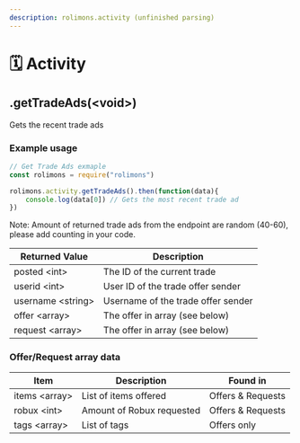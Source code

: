 ```yaml
---
description: rolimons.activity (unfinished parsing)
---
```


# 🗓 Activity

## .getTradeAds(\<void>)

Gets the recent trade ads

### Example usage

```javascript
// Get Trade Ads exmaple
const rolimons = require("rolimons")

rolimons.activity.getTradeAds().then(function(data){
    console.log(data[0]) // Gets the most recent trade ad
})
```

Note: Amount of returned trade ads from the endpoint are random (40-60), please add counting in your code.

| Returned Value     | Description                        |
| ------------------ | ---------------------------------- |
| posted \<int>      | The ID of the current trade        |
| userid \<int>      | User ID of the trade offer sender  |
| username \<string> | Username of the trade offer sender |
| offer \<array>     | The offer in array (see below)     |
| request \<array>   | The offer in array (see below)     |

### Offer/Request array data

| Item           | Description               | Found in          |
| -------------- | ------------------------- | ----------------- |
| items \<array> | List of items offered     | Offers & Requests |
| robux \<int>   | Amount of Robux requested | Offers & Requests |
| tags \<array>  | List of tags              | Offers only       |

